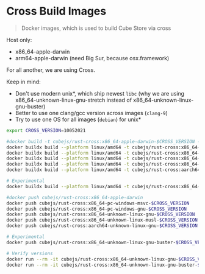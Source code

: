 Cross Build Images
==================

> Docker images, which is used to build Cube Store via cross

Host only:

- x86_64-apple-darwin
- arm64-apple-darwin (need Big Sur, because osx.framework)

For all another, we are using Cross.

Keep in mind:

- Don't use modern unix*, which ship newest `libc` (why we are using x86_64-unknown-linux-gnu-stretch instead of x86_64-unknown-linux-gnu-buster)
- Better to use one clang/gcc version across images (`clang-9`)
- Try to use one OS for all images (`debian`) for unix*

```sh
export CROSS_VERSION=10052021

#docker build -t cubejs/rust-cross:x86_64-apple-darwin-$CROSS_VERSION -f x86_64-apple-darwin.Dockerfile .
docker buildx build --platform linux/amd64 -t cubejs/rust-cross:x86_64-pc-windows-msvc-$CROSS_VERSION -f x86_64-pc-windows-msvc.Dockerfile .
docker buildx build --platform linux/amd64 -t cubejs/rust-cross:x86_64-pc-windows-gnu-$CROSS_VERSION -f x86_64-pc-windows-gnu.Dockerfile .
docker buildx build --platform linux/amd64 -t cubejs/rust-cross:x86_64-unknown-linux-gnu-$CROSS_VERSION -f x86_64-unknown-linux-gnu-stretch.Dockerfile .
docker buildx build --platform linux/amd64 -t cubejs/rust-cross:x86_64-unknown-linux-musl-$CROSS_VERSION -f x86_64-unknown-linux-musl.Dockerfile .
docker buildx build --platform linux/amd64 -t cubejs/rust-cross:aarch64-unknown-linux-gnu-$CROSS_VERSION -f aarch64-unknown-linux-gnu.Dockerfile .

# Experimental
docker buildx build --platform linux/amd64 -t cubejs/rust-cross:x86_64-unknown-linux-gnu-buster-$CROSS_VERSION -f x86_64-unknown-linux-gnu-buster.Dockerfile .

#docker push cubejs/rust-cross:x86_64-apple-darwin
docker push cubejs/rust-cross:x86_64-pc-windows-msvc-$CROSS_VERSION
docker push cubejs/rust-cross:x86_64-pc-windows-gnu-$CROSS_VERSION
docker push cubejs/rust-cross:x86_64-unknown-linux-gnu-$CROSS_VERSION
docker push cubejs/rust-cross:x86_64-unknown-linux-musl-$CROSS_VERSION
docker push cubejs/rust-cross:aarch64-unknown-linux-gnu-$CROSS_VERSION

# Experimental
docker push cubejs/rust-cross:x86_64-unknown-linux-gnu-buster-$CROSS_VERSION

# Verify versions
docker run --rm -it cubejs/rust-cross:x86_64-unknown-linux-gnu-$CROSS_VERSION cc --version
docker run --rm -it cubejs/rust-cross:x86_64-unknown-linux-gnu-buster-$CROSS_VERSION cc --version
```
